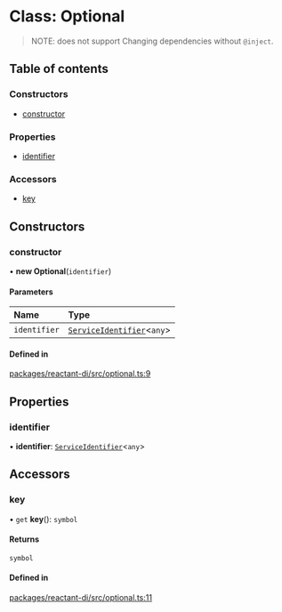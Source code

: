 # Class: Optional

> NOTE: does not support Changing dependencies without `@inject`.

## Table of contents

### Constructors

- [constructor](Optional.md#constructor)

### Properties

- [identifier](Optional.md#identifier)

### Accessors

- [key](Optional.md#key)

## Constructors

### constructor

• **new Optional**(`identifier`)

#### Parameters

| Name | Type |
| :------ | :------ |
| `identifier` | [`ServiceIdentifier`](../modules.md#serviceidentifier)<`any`\> |

#### Defined in

[packages/reactant-di/src/optional.ts:9](https://github.com/unadlib/reactant/blob/3696addb/packages/reactant-di/src/optional.ts#L9)

## Properties

### identifier

• **identifier**: [`ServiceIdentifier`](../modules.md#serviceidentifier)<`any`\>

## Accessors

### key

• `get` **key**(): `symbol`

#### Returns

`symbol`

#### Defined in

[packages/reactant-di/src/optional.ts:11](https://github.com/unadlib/reactant/blob/3696addb/packages/reactant-di/src/optional.ts#L11)
